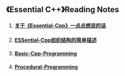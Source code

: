 《Essential C++》Reading Notes
---

1. #### [关于《Essential-Cpp》一点点想说的话](关于《Essential-Cpp》一点点想说的话.md)
2. #### [ESSential-Cpp组织结构的简单描述](ESSential-Cpp组织结构的简单描述.md)
3. #### [Basic-Cpp-Programming](Basic-Cpp-Programming.md)
4. #### [Procedural-Programming](Procedural-Programming.md)
